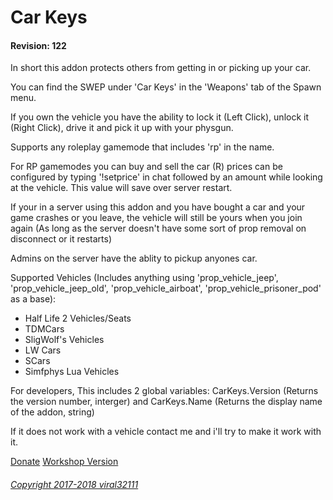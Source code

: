 # Car Keys
#### Revision: 122

In short this addon protects others from getting in or picking up your car.

You can find the SWEP under 'Car Keys' in the 'Weapons' tab of the Spawn menu.

If you own the vehicle you have the ability to lock it (Left Click), unlock it (Right Click), drive it and pick it up with your physgun.

Supports any roleplay gamemode that includes 'rp' in the name.

For RP gamemodes you can buy and sell the car (R) prices can be configured by typing '!setprice' in chat followed by an amount while looking at the vehicle. This value will save over server restart.

If your in a server using this addon and you have bought a car and your game crashes or you leave, the vehicle will still be yours when you join again (As long as the server doesn't have some sort of prop removal on disconnect or it restarts)

Admins on the server have the ablity to pickup anyones car.

Supported Vehicles (Includes anything using 'prop_vehicle_jeep', 'prop_vehicle_jeep_old', 'prop_vehicle_airboat', 'prop_vehicle_prisoner_pod' as a base):
 - Half Life 2 Vehicles/Seats
 - TDMCars
 - SligWolf's Vehicles
 - LW Cars
 - SCars
 - Simfphys Lua Vehicles

For developers, This includes 2 global variables: CarKeys.Version (Returns the version number, interger) and CarKeys.Name (Returns the display name of the addon, string)

If it does not work with a vehicle contact me and i'll try to make it work with it.

[Donate](https://viral32111.com/donate)
[Workshop Version](https://steamcommunity.com/sharedfiles/filedetails/?id=864523561)

###### [Copyright 2017-2018 viral32111](LICENCE.txt)
